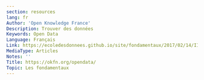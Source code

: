 ```yaml
---
section: resources
lang: fr
Author: 'Open Knowledge France'
Description: Trouver des données
Keywords: Open Data
Language: Français
Link: https://ecoledesdonnees.github.io/site/fondamentaux/2017/02/14/II-trouver-des-donnees/
MediaType: Articles
Notes: ''
Title: https://okfn.org/opendata/
Topic: Les fondamentaux
---
```

